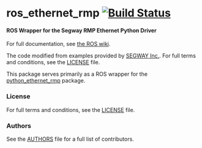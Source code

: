 ros_ethernet_rmp [![Build Status](https://api.travis-ci.org/GT-RAIL/ros_ethernet_rmp.png)](https://travis-ci.org/GT-RAIL/ros_ethernet_rmp)
================

#### ROS Wrapper for the Segway RMP Ethernet Python Driver
For full documentation, see [the ROS wiki](http://ros.org/wiki/ros_ethernet_rmp).

The code modified from examples provided by [SEGWAY Inc.](http://rmp.segway.com/). For full terms and conditions, see the [LICENSE](LICENSE) file.

This package serves primarily as a ROS wrapper for the [python_ethernet_rmp](https://github.com/WPI-RAIL/python_ethernet_rmp) package.

### License
For full terms and conditions, see the [LICENSE](LICENSE) file.

### Authors
See the [AUTHORS](AUTHORS.md) file for a full list of contributors.
